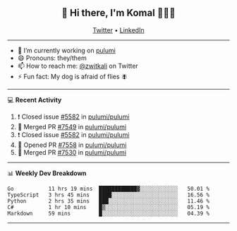 <h2 align="center"> 👋 Hi there, I'm Komal 🧑🏾‍💻 </h2>
<p align="center">
    <a href="https://twitter.com/zwitkali">Twitter</a> •
    <a href="https://www.linkedin.com/in/komal-ali/">LinkedIn</a>
</p>

--------

- 🔭 I’m currently working on [pulumi](https://github.com/pulumi/pulumi)
- 😄 Pronouns: they/them
- 📫 How to reach me: [@zwitkali](https://twitter.com/zwitkali) on Twitter
- ⚡ Fun fact: My dog is afraid of flies 🪰

--------
💻 **Recent Activity**

<!--START_SECTION:activity-->
1. ❗️ Closed issue [#5582](https://github.com/pulumi/pulumi/issues/5582) in [pulumi/pulumi](https://github.com/pulumi/pulumi)
2. 🎉 Merged PR [#7549](https://github.com/pulumi/pulumi/pull/7549) in [pulumi/pulumi](https://github.com/pulumi/pulumi)
3. ❗️ Closed issue [#5582](https://github.com/pulumi/pulumi/issues/5582) in [pulumi/pulumi](https://github.com/pulumi/pulumi)
4. 💪 Opened PR [#7558](https://github.com/pulumi/pulumi/pull/7558) in [pulumi/pulumi](https://github.com/pulumi/pulumi)
5. 🎉 Merged PR [#7530](https://github.com/pulumi/pulumi/pull/7530) in [pulumi/pulumi](https://github.com/pulumi/pulumi)
<!--END_SECTION:activity-->

--------

📊 **Weekly Dev Breakdown**
<!--START_SECTION:waka-->
```text
Go           11 hrs 19 mins  ████████████▓░░░░░░░░░░░░   50.01 % 
TypeScript   3 hrs 45 mins   ████░░░░░░░░░░░░░░░░░░░░░   16.56 % 
Python       2 hrs 35 mins   ███░░░░░░░░░░░░░░░░░░░░░░   11.46 % 
C#           1 hr 10 mins    █▒░░░░░░░░░░░░░░░░░░░░░░░   05.19 % 
Markdown     59 mins         █░░░░░░░░░░░░░░░░░░░░░░░░   04.39 % 
```
<!--END_SECTION:waka-->

--------